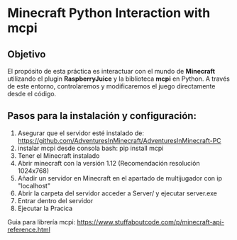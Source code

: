 # Minecraft Python Interaction with mcpi

## Objetivo
El propósito de esta práctica es interactuar con el mundo de **Minecraft** utilizando el plugin **RaspberryJuice** y la biblioteca **mcpi** en Python. A través de este entorno, controlaremos y modificaremos el juego directamente desde el código.

## Pasos para la instalación y configuración:

1. Asegurar que el servidor esté instalado de: https://github.com/AdventuresInMinecraft/AdventuresInMinecraft-PC
2. instalar mcpi desde consola bash: pip install mcpi
4. Tener el Minecraft instalado
3. Abrir minecraft con la versión 1.12 (Recomendación resolución 1024x768)
5. Añadir un servidor en Minecraft en el apartado de multijugador con ip "localhost"
6. Abrir la carpeta del servidor acceder a Server/ y ejecutar server.exe
7. Entrar dentro del servidor
8. Ejecutar la Pracica

Guia para librería mcpi:
https://www.stuffaboutcode.com/p/minecraft-api-reference.html


